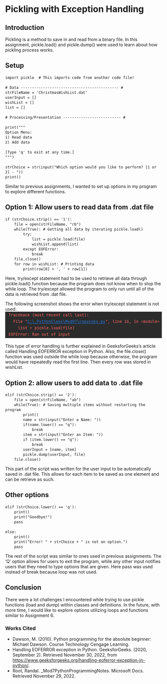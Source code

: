 # Pickling with Exception Handling
## Introduction
Pickling is a method to save in and read from a binary file. In this assignment, pickle.load() and pickle.dump() were used to learn about how pickling process works.

## Setup
```
import pickle  # This imports code from another code file!

# Data -------------------------------------------- #
strFileName = 'ChristmasWishList.dat'
userInput = []
wishList = []
list = []

# Processing/Presentation -------------------------- #

print("""
Option Menu:
1) Read data
2) Add data

[Type 'q' to exit at any time.]
""")

strChoice = str(input("Which option would you like to perform? [1 or 2] - "))
print()
```
Similar to previous assignments, I wanted to set up options in my program to explore different functions.

## Option 1: Allow users to read data from .dat file
```
if (strChoice.strip() == '1'):
    file = open(strFileName, "rb")
    while(True): # Getting all data by iterating pickle.load()
        try:
            list = pickle.load(file)
            wishList.append(list)
        except EOFError:
            break
    file.close()
    for row in wishList: # Printing data
        print(row[0] + ', ' + row[1])
```
Here, try/except statement had to be used to retrieve all data through pickle.load() function because the program does not know when to stop the while loop. The try/except allowed the program to only run until all of the data is retrieved from .dat file. 

The following screenshot shows the error when try/except statement is not used:
![This is an image](./images/EOFError.png)

This type of error handling is further explained in GeeksforGeeks’s article called Handling EOFERROR exception in Python.
Also, the file.close() function was used outside the while loop because otherwise, the program would have repeatedly read the first line. Then every row was stored in wishList.

## Option 2: allow users to add data to .dat file
```
elif (strChoice.strip() == '2'):
    file = open(strFileName, "ab")
    while(True): # Saving multiple items without restarting the program
        print()
        name = str(input("Enter a Name: "))
        if(name.lower() == "q"):
            break
        item = str(input("Enter an Item: "))
        if (item.lower() == "q"):
            break
        userInput = [name, item]
        pickle.dump(userInput, file)
    file.close()
```
This part of the script was written for the user input to be automatically saved in .dat file. This allows for each item to be saved as one element and can be retrieve as such.

## Other options
```
elif (strChoice.lower() == 'q'):
    print()
    print("Goodbye!")
    pass

else:
    print()
    print("Error! " + strChoice + " is not an option.")
    pass
```
The rest of the script was similar to ones used in previous assignments. The ‘Q’ option allows for users to exit the program, while any other input notifies users that they need to type options that are given. Here pass was used instead of break because loop was not used.

## Conclusion
There were a lot challenges I encountered while trying to use pickle functions (load and dump) within classes and definitions. In the future, with more time, I would like to explore options utilizing loops and functions similar to Assignment 6.


### Works Cited
- Dawson, M. (2010). Python programming for the absolute beginner: Michael Dawson. Course Technology Cengage Learning. 
- Handling EOFERROR exception in Python. GeeksforGeeks. (2020, September 2). Retrieved November 30, 2022, from https://www.geeksforgeeks.org/handling-eoferror-exception-in-python/. 
- Root, Randal. _Mod7PythonProgrammingNotes. Microsoft Docs. Retrieved November 29, 2022.
